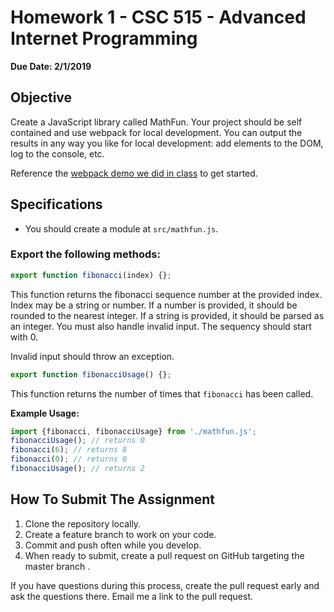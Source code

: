 # Homework 1 - CSC 515 - Advanced Internet Programming #
**Due Date: 2/1/2019**

## Objective ##
Create a JavaScript library called MathFun. Your project should be self contained and use webpack
for local development. You can output the results in any way you like for local development:
add elements to the DOM, log to the console, etc.

Reference the
[webpack demo we did in class](https://github.com/MissouriState-CSC515-Spring2019/starter-kit)
to get started.

## Specifications ##
* You should create a module at `src/mathfun.js`.

### Export the following methods: ###

```JavaScript
export function fibonacci(index) {};
```
This function returns the fibonacci sequence number at the provided index.
Index may be a string or number. If a number is provided, it should be rounded to the nearest integer.
If a string is provided, it should be parsed as an integer. You must also handle invalid input.
The sequency should start with 0.

Invalid input should throw an exception.

```js
export function fibonacciUsage() {};
```
This function returns the number of times that `fibonacci` has been called. 

**Example Usage:**
```js
import {fibonacci, fibonacciUsage} from './mathfun.js';
fibonacciUsage(); // returns 0
fibonacci(6); // returns 8  
fibonacci(0); // returns 0  
fibonacciUsage(); // returns 2
```

## How To Submit The Assignment
 1. Clone the repository locally.
 2. Create a feature branch to work on your code.
 3. Commit and push often while you develop.
 4. When ready to submit, create a pull request on GitHub targeting the master branch .

If you have questions during this process, create the pull request early and ask the questions there.
Email me a link to the pull request.
